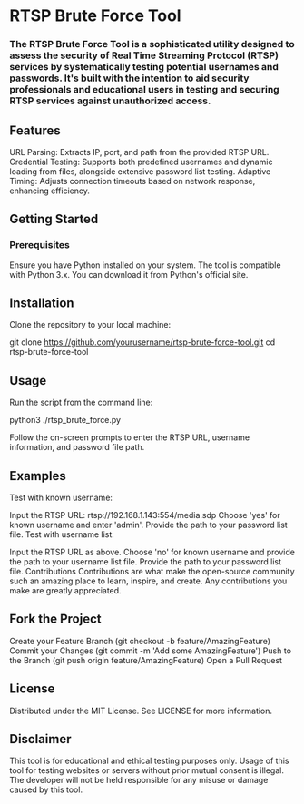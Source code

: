 # RTSP Brute Force Tool
### The RTSP Brute Force Tool is a sophisticated utility designed to assess the security of Real Time Streaming Protocol (RTSP) services by systematically testing potential usernames and passwords. It's built with the intention to aid security professionals and educational users in testing and securing RTSP services against unauthorized access.

## Features
URL Parsing: Extracts IP, port, and path from the provided RTSP URL.
Credential Testing: Supports both predefined usernames and dynamic loading from files, alongside extensive password list testing.
Adaptive Timing: Adjusts connection timeouts based on network response, enhancing efficiency.

## Getting Started
### Prerequisites
Ensure you have Python installed on your system. The tool is compatible with Python 3.x. You can download it from Python's official site.

## Installation
Clone the repository to your local machine:


git clone https://github.com/yourusername/rtsp-brute-force-tool.git
cd rtsp-brute-force-tool

## Usage
Run the script from the command line:


python3 ./rtsp_brute_force.py

Follow the on-screen prompts to enter the RTSP URL, username information, and password file path.

## Examples
Test with known username:

Input the RTSP URL: rtsp://192.168.1.143:554/media.sdp
Choose 'yes' for known username and enter 'admin'.
Provide the path to your password list file.
Test with username list:

Input the RTSP URL as above.
Choose 'no' for known username and provide the path to your username list file.
Provide the path to your password list file.
Contributions
Contributions are what make the open-source community such an amazing place to learn, inspire, and create. Any contributions you make are greatly appreciated.

## Fork the Project
Create your Feature Branch (git checkout -b feature/AmazingFeature)
Commit your Changes (git commit -m 'Add some AmazingFeature')
Push to the Branch (git push origin feature/AmazingFeature)
Open a Pull Request
## License
Distributed under the MIT License. See LICENSE for more information.

## Disclaimer
This tool is for educational and ethical testing purposes only. Usage of this tool for testing websites or servers without prior mutual consent is illegal. The developer will not be held responsible for any misuse or damage caused by this tool.


